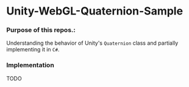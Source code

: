 # Unity-WebGL-Quaternion-Sample
### Purpose of this repos.: 
Understanding the behavior of Unity's `Quaternion` class and partially implementing it in `C#`.

### Implementation
TODO

